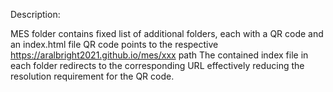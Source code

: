 Description:

MES folder contains fixed list of additional folders, each with a QR code and an index.html file
QR code points to the respective https://aralbright2021.github.io/mes/xxx path
The contained index file in each folder redirects to the corresponding URL effectively reducing the resolution requirement for the QR code.
